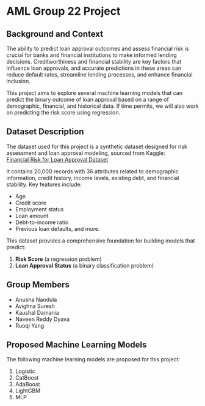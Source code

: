# AML Group 22 Project

## Background and Context
The ability to predict loan approval outcomes and assess financial risk is crucial for banks and financial institutions to make informed lending decisions. Creditworthiness and financial stability are key factors that influence loan approvals, and accurate predictions in these areas can reduce default rates, streamline lending processes, and enhance financial inclusion. 

This project aims to explore several machine learning models that can predict the binary outcome of loan approval based on a range of demographic, financial, and historical data. If time permits, we will also work on predicting the risk score using regression.

## Dataset Description
The dataset used for this project is a synthetic dataset designed for risk assessment and loan approval modeling, sourced from Kaggle:  
[Financial Risk for Loan Approval Dataset](https://www.kaggle.com/datasets/lorenzozoppelletto/financial-risk-for-loan-approval/data)  

It contains 20,000 records with 36 attributes related to demographic information, credit history, income levels, existing debt, and financial stability. Key features include:
- Age
- Credit score
- Employment status
- Loan amount
- Debt-to-income ratio
- Previous loan defaults, and more.

This dataset provides a comprehensive foundation for building models that predict:
1. **Risk Score** (a regression problem)
2. **Loan Approval Status** (a binary classification problem)

## Group Members
- Anusha Nandula
- Avighna Suresh
- Kaushal Damania
- Naveen Reddy Dyava
- Ruoqi Yang

## Proposed Machine Learning Models
The following machine learning models are proposed for this project:
1. Logistic
2. CatBoost
3. AdaBoost
4. LightGBM
5. MLP

